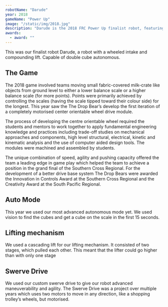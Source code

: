 ```yaml
---
robotName: "Darude"
year: 2018
gameName: "Power Up"
image: "/static/img/2018.jpg"
description: "Darude is the 2018 FRC Power Up finalist robot, featuring custom in-house swerve drive modules, a cascading elevator lift, and a double-cube autonomous routine."
awards:
  - award: ""
---
```


This was our finalist robot Darude, a robot with a wheeled intake and compounding lift. Capable of double cube autonomous.	

## The Game

The 2018 game involved teams moving small fabric-covered milk-crate like objects from ground level to either a lower balance scale or a higher balance scale (for more points). Points were primarily achieved by controlling the scales (having the scale tipped toward their colour side) for the longest. This year saw the The Drop Bear’s develop the first iteration of a completely motorised center orientable wheel drive module. 

The process of developing the centre orientable wheel required the students and mentors to work together to apply fundamental engineering knowledge and practices including trade-off studies on mechanical approaches and components, high level structural, electrical, kinetic and kinematic analysis and the use of computer aided design tools. The modules were machined and assembled by students. 

The unique combination of speed, agility and pushing capacity offered the team a leading edge in game play which helped the team  to achieve a position in the grand final of the Southern Cross Regional. For the development of a better drive base system The Drop Bears were awarded the Innovation in Controls Award at the Southern Cross Regional and the Creativity Award at the South Pacific Regional.

## Auto Mode

This year we used our most advanced autonomous mode yet. We used vision to find the cubes and get a cube on the scale in the first 15 seconds.

## Lifting mechanism

We used a cascading lift for our lifting mechanism. It consisted of two stages, which pulled each other. This meant that the lifter could go higher than with only one stage

## Swerve Drive

We used our custom swerve drive to give our robot advanced maneuverability and agility. The Swerve Drive was a project over multiple years which uses two motors to move in any direction, like a shopping trolley’s wheels, but motorised.
